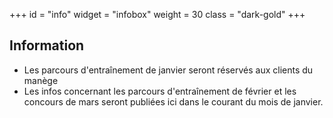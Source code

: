 +++
id = "info"
widget = "infobox"
weight = 30
class = "dark-gold"
+++
## Information

- Les parcours d'entraînement de janvier seront réservés aux clients du manège
- Les infos concernant les parcours d'entraînement de février et les concours de mars seront
  publiées ici dans le courant du mois de janvier.

